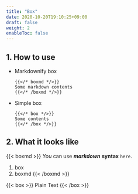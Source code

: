 ```yaml
---
title: "Box"
date: 2020-10-20T19:10:25+09:00
draft: false
weight: 2
enableToc: false
---
```


## 1. How to use

- Markdownify box

    ```
    {{</* boxmd */>}}
    Some markdown contents
    {{</* /boxmd */>}}
    ```

- Simple box

    ```
    {{</* box */>}}
    Some contents
    {{</* /box */>}}
    ```

## 2. What it looks like

{{< boxmd >}}
*You* can use ***markdown*** **syntax** `here`.
1. box
2. boxmd
{{< /boxmd >}}

{{< box >}}
Plain Text
{{< /box >}}